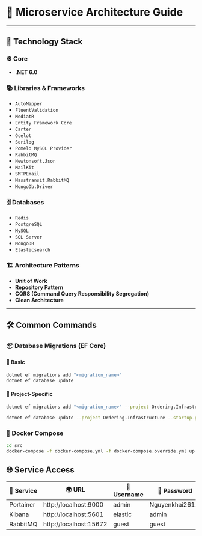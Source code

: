 # 🧭 Microservice Architecture Guide

---

## 🚀 Technology Stack

### ⚙️ Core
- **.NET 6.0**

### 📚 Libraries & Frameworks
- `AutoMapper`
- `FluentValidation`
- `MediatR`
- `Entity Framework Core`
- `Carter`
- `Ocelot`
- `Serilog`
- `Pomelo MySQL Provider`
- `RabbitMQ`
- `Newtonsoft.Json`
- `MailKit`
- `SMTPEmail`
- `Masstransit.RabbitMQ`
- `MongoDb.Driver`

### 🗄️ Databases
- `Redis`
- `PostgreSQL`
- `MySQL`
- `SQL Server`
- `MongoDB`
- `Elasticsearch`

### 🏗️ Architecture Patterns
- **Unit of Work**
- **Repository Pattern**
- **CQRS (Command Query Responsibility Segregation)**
- **Clean Architecture**

---

## 🛠️ Common Commands

### 📦 Database Migrations (EF Core)

#### 🔹 Basic
```bash
dotnet ef migrations add "<migration_name>"
dotnet ef database update
```

#### 🔹 Project-Specific
```bash
dotnet ef migrations add "<migration_name>" --project Ordering.Infrastructure --startup-project Ordering.API --output-dir Persistence/Migrations

dotnet ef database update --project Ordering.Infrastructure --startup-project Ordering.API
```

### 🐳 Docker Compose
```bash
cd src
docker-compose -f docker-compose.yml -f docker-compose.override.yml up -d --remove-orphans
```

## 🌐 Service Access

| 🧩 Service |🌍 URL                 |👤 Username |🔐 Password     |
|------------|-----------------------|------------|----------------|
| Portainer  | http://localhost:9000 | admin      | Nguyenkhai2611! |
| Kibana     | http://localhost:5601 | elastic    | admin          |
| RabbitMQ   | http://localhost:15672 | guest      | guest          |